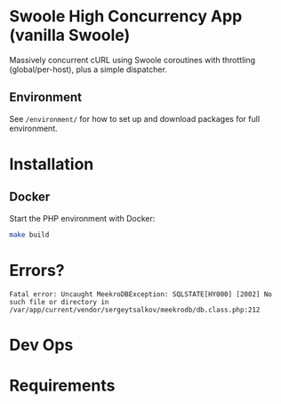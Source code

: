 # Swoole High Concurrency App (vanilla Swoole)

Massively concurrent cURL using Swoole coroutines with throttling (global/per-host), plus a simple dispatcher.

## Environment
See `/environment/` for how to set up and download packages for full environment.

# Installation
## Docker
Start the PHP environment with Docker:
```bash
make build
```

# Errors? 

```shell
Fatal error: Uncaught MeekroDBException: SQLSTATE[HY000] [2002] No such file or directory in /var/app/current/vendor/sergeytsalkov/meekrodb/db.class.php:212
```

# Dev Ops
# Requirements
